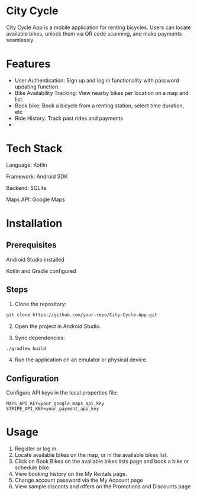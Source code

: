 # City Cycle

City Cycle App is a mobile application for renting bicycles. Users can locate available bikes, unlock them via QR code scanning, and make payments seamlessly.

# Features

* User Authentication: Sign up and log in functionality with password updating function.
* Bike Availability Tracking: View nearby bikes per location on a map and list.
* Book bike: Book a bicycle from a renting station, select time duration, etc
* Ride History: Track past rides and payments
* 

# Tech Stack

Language: Kotlin

Framework: Android SDK

Backend: SQLite

Maps API: Google Maps

# Installation

## Prerequisites

Android Studio installed

Kotlin and Gradle configured

## Steps

1. Clone the repository:

```bash
git clone https://github.com/your-repo/City-Cycle-App.git
```

2. Open the project in Android Studio.

3. Sync dependencies:
```bash
./gradlew build
```

4. Run the application on an emulator or physical device.

## Configuration

Configure API keys in the local.properties file:
 ```
MAPS_API_KEY=your_google_maps_api_key
STRIPE_API_KEY=your_payment_api_key
```

# Usage

1. Register or log in.
2. Locate available bikes on the map, or in the available bikes list.
3. Click on Book Bikes on the available bikes lists page and book a bike or schedule bike.
4. View booking history on the My Rentals page.
5. Change account password via the My Account page
6. View sample disconts and offers on the Promotions and Discounts page




